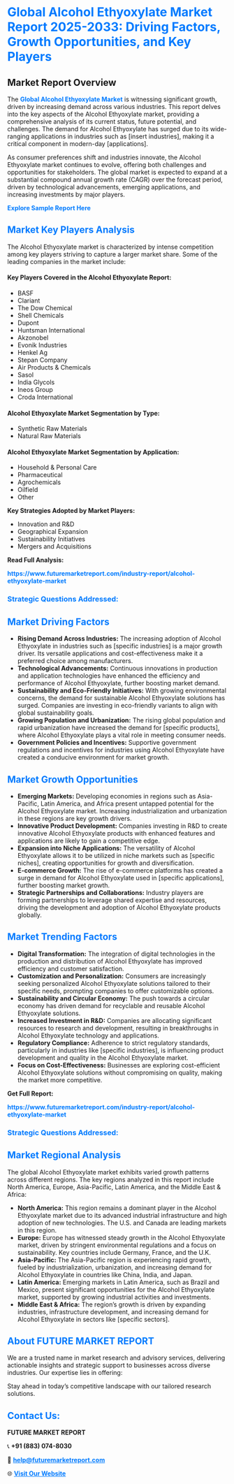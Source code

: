 <h1 style="color: #007BFF;">Global Alcohol Ethyoxylate Market Report 2025-2033: Driving Factors, Growth Opportunities, and Key Players</h1>

<section id="overview">
<h2>Market Report Overview</h2>
<p>The <a href="https://www.futuremarketreport.com/industry-report/alcohol-ethyoxylate-market" style="color: #007BFF; text-decoration: none;"><strong>Global Alcohol Ethyoxylate Market</strong></a> is witnessing significant growth, driven by increasing demand across various industries. This report delves into the key aspects of the Alcohol Ethyoxylate market, providing a comprehensive analysis of its current status, future potential, and challenges. The demand for Alcohol Ethyoxylate has surged due to its wide-ranging applications in industries such as [insert industries], making it a critical component in modern-day [applications].</p>
<p>As consumer preferences shift and industries innovate, the Alcohol Ethyoxylate market continues to evolve, offering both challenges and opportunities for stakeholders. The global market is expected to expand at a substantial compound annual growth rate (CAGR) over the forecast period, driven by technological advancements, emerging applications, and increasing investments by major players.</p>
</section>

<section id="overview">
<p><a href="https://www.futuremarketreport.com/request-sample/reportId=92789" style="color: #007BFF; text-decoration: none;"><strong>Explore Sample Report Here</strong></a></p>
</section>

<section id="key-players">
<h2 style="color: #007BFF;">Market Key Players Analysis</h2>
<p>The Alcohol Ethyoxylate market is characterized by intense competition among key players striving to capture a larger market share. Some of the leading companies in the market include:</p>
<h4>Key Players Covered in the Alcohol Ethyoxylate Report:</h4>
<ul><li>BASF</li><li>Clariant</li><li>The Dow Chemical</li><li>Shell Chemicals</li><li>Dupont</li><li>Huntsman International</li><li>Akzonobel</li><li>Evonik Industries</li><li>Henkel Ag</li><li>Stepan Company</li><li>Air Products &amp; Chemicals</li><li>Sasol</li><li>India Glycols</li><li>Ineos Group</li><li>Croda International</li></ul>
<h4>Alcohol Ethyoxylate Market Segmentation by Type:</h4>
<ul><li>Synthetic Raw Materials</li><li>Natural Raw Materials</li></ul>

<h4>Alcohol Ethyoxylate Market Segmentation by Application:</h4>
<ul><li>Household &amp; Personal Care</li><li>Pharmaceutical</li><li>Agrochemicals</li><li>Oilfield</li><li>Other</li></ul>
<p><strong>Key Strategies Adopted by Market Players:</strong></p>
<ul>
<li>Innovation and R&D</li>
<li>Geographical Expansion</li>
<li>Sustainability Initiatives</li>
<li>Mergers and Acquisitions</li>
</ul>
</section>

<section>
<p><strong>Read Full Analysis: </strong></p><a href="https://www.futuremarketreport.com/industry-report/alcohol-ethyoxylate-market" style="color: #007BFF; text-decoration: none;"><strong>https://www.futuremarketreport.com/industry-report/alcohol-ethyoxylate-market</strong></a>
<h3 style="color: #007BFF;">Strategic Questions Addressed:</h3>
</section>

<section id="driving-factors">
<h2 style="color: #007BFF;">Market Driving Factors</h2>
<ul>
<li><strong>Rising Demand Across Industries:</strong> The increasing adoption of Alcohol Ethyoxylate in industries such as [specific industries] is a major growth driver. Its versatile applications and cost-effectiveness make it a preferred choice among manufacturers.</li>
<li><strong>Technological Advancements:</strong> Continuous innovations in production and application technologies have enhanced the efficiency and performance of Alcohol Ethyoxylate, further boosting market demand.</li>
<li><strong>Sustainability and Eco-Friendly Initiatives:</strong> With growing environmental concerns, the demand for sustainable Alcohol Ethyoxylate solutions has surged. Companies are investing in eco-friendly variants to align with global sustainability goals.</li>
<li><strong>Growing Population and Urbanization:</strong> The rising global population and rapid urbanization have increased the demand for [specific products], where Alcohol Ethyoxylate plays a vital role in meeting consumer needs.</li>
<li><strong>Government Policies and Incentives:</strong> Supportive government regulations and incentives for industries using Alcohol Ethyoxylate have created a conducive environment for market growth.</li>
</ul>
</section>

<section id="growth-opportunities">
<h2 style="color: #007BFF;">Market Growth Opportunities</h2>
<ul>
<li><strong>Emerging Markets:</strong> Developing economies in regions such as Asia-Pacific, Latin America, and Africa present untapped potential for the Alcohol Ethyoxylate market. Increasing industrialization and urbanization in these regions are key growth drivers.</li>
<li><strong>Innovative Product Development:</strong> Companies investing in R&D to create innovative Alcohol Ethyoxylate products with enhanced features and applications are likely to gain a competitive edge.</li>
<li><strong>Expansion into Niche Applications:</strong> The versatility of Alcohol Ethyoxylate allows it to be utilized in niche markets such as [specific niches], creating opportunities for growth and diversification.</li>
<li><strong>E-commerce Growth:</strong> The rise of e-commerce platforms has created a surge in demand for Alcohol Ethyoxylate used in [specific applications], further boosting market growth.</li>
<li><strong>Strategic Partnerships and Collaborations:</strong> Industry players are forming partnerships to leverage shared expertise and resources, driving the development and adoption of Alcohol Ethyoxylate products globally.</li>
</ul>
</section>

<section id="trending-factors">
<h2 style="color: #007BFF;">Market Trending Factors</h2>
<ul>
<li><strong>Digital Transformation:</strong> The integration of digital technologies in the production and distribution of Alcohol Ethyoxylate has improved efficiency and customer satisfaction.</li>
<li><strong>Customization and Personalization:</strong> Consumers are increasingly seeking personalized Alcohol Ethyoxylate solutions tailored to their specific needs, prompting companies to offer customizable options.</li>
<li><strong>Sustainability and Circular Economy:</strong> The push towards a circular economy has driven demand for recyclable and reusable Alcohol Ethyoxylate solutions.</li>
<li><strong>Increased Investment in R&D:</strong> Companies are allocating significant resources to research and development, resulting in breakthroughs in Alcohol Ethyoxylate technology and applications.</li>
<li><strong>Regulatory Compliance:</strong> Adherence to strict regulatory standards, particularly in industries like [specific industries], is influencing product development and quality in the Alcohol Ethyoxylate market.</li>
<li><strong>Focus on Cost-Effectiveness:</strong> Businesses are exploring cost-efficient Alcohol Ethyoxylate solutions without compromising on quality, making the market more competitive.</li>
</ul>
</section>

<section>
<p><strong>Get Full Report: </strong></p><a href="https://www.futuremarketreport.com/industry-report/alcohol-ethyoxylate-market" style="color: #007BFF; text-decoration: none;"><strong>https://www.futuremarketreport.com/industry-report/alcohol-ethyoxylate-market</strong></a>
<h3 style="color: #007BFF;">Strategic Questions Addressed:</h3>
</section>


<section id="regional-analysis">
<h2 style="color: #007BFF;">Market Regional Analysis</h2>
<p>The global Alcohol Ethyoxylate market exhibits varied growth patterns across different regions. The key regions analyzed in this report include North America, Europe, Asia-Pacific, Latin America, and the Middle East & Africa:</p>
<ul>
<li><strong>North America:</strong> This region remains a dominant player in the Alcohol Ethyoxylate market due to its advanced industrial infrastructure and high adoption of new technologies. The U.S. and Canada are leading markets in this region.</li>
<li><strong>Europe:</strong> Europe has witnessed steady growth in the Alcohol Ethyoxylate market, driven by stringent environmental regulations and a focus on sustainability. Key countries include Germany, France, and the U.K.</li>
<li><strong>Asia-Pacific:</strong> The Asia-Pacific region is experiencing rapid growth, fueled by industrialization, urbanization, and increasing demand for Alcohol Ethyoxylate in countries like China, India, and Japan.</li>
<li><strong>Latin America:</strong> Emerging markets in Latin America, such as Brazil and Mexico, present significant opportunities for the Alcohol Ethyoxylate market, supported by growing industrial activities and investments.</li>
<li><strong>Middle East & Africa:</strong> The region’s growth is driven by expanding industries, infrastructure development, and increasing demand for Alcohol Ethyoxylate in sectors like [specific sectors].</li>
</ul>
</section>

<footer>
<h2 style="color: #007BFF;">About FUTURE MARKET REPORT</h2>
<p>We are a trusted name in market research and advisory services, delivering actionable insights and strategic support to businesses across diverse industries. Our expertise lies in offering:</p>

<p>Stay ahead in today’s competitive landscape with our tailored research solutions.</p>

<h2 style="color: #007BFF;">Contact Us:</h2>
<p><strong>FUTURE MARKET REPORT</strong></p>
<p>📞 <strong>+91 (883) 074-8030</strong></p>
<p>📧 <strong><a href="mailto:help@futuremarketreport.com" style="color: #007BFF;">help@futuremarketreport.com</a></strong></p>
<p>🌐 <strong><a href="https://www.futuremarketreport.com/" style="color: #007BFF;">Visit Our Website</a></strong></p>
</footer>